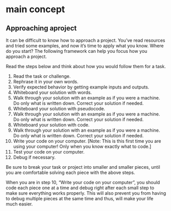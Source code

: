 # main concept 

## Approaching aproject

It can be difficult to know how to approach a project. You’ve read resources and tried some examples, and now it’s time to apply what you know. Where do you start? The following framework can help you focus how you approach a project.

Read the steps below and think about how you would follow them for a task.

1. Read the task or challenge.
2. Rephrase it in your own words.
3. Verify expected behavior by getting example inputs and outputs.
4. Whiteboard your solution with words.
5. Walk through your solution with an example as if you were a machine. Do only what is written down. Correct your solution if needed.
6. Whiteboard your solution with pseudocode.
7. Walk through your solution with an example as if you were a machine. Do only what is written down. Correct your solution if needed.
8. Whiteboard your solution with code.
9. Walk through your solution with an example as if you were a machine. Do only what is written down. Correct your solution if needed.
10. Write your code on your computer. [Note: This is this first time you are using your computer! Only when you know exactly what to code.]
11. Test your code on your computer.
12. Debug if necessary.

Be sure to break your task or project into smaller and smaller pieces, until you are comfortable solving each piece with the above steps.

When you are in step 10, “Write your code on your computer”, you should code each piece one at a time and debug right after each small step to make sure everything works properly. This will also prevent you from having to debug multiple pieces at the same time and thus, will make your life much easier.


